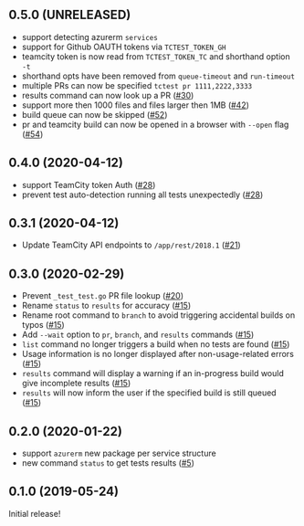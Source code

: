 ## 0.5.0 (UNRELEASED)

- support detecting azurerm `services`
- support for Github OAUTH tokens via `TCTEST_TOKEN_GH`
- teamcity token is now read from `TCTEST_TOKEN_TC` and shorthand option `-t`
- shorthand opts have been removed from `queue-timeout` and `run-timeout`
- multiple PRs can now be specified `tctest pr 1111,2222,3333`
- results command can now look up a PR ([#30](https://github.com/katbyte/tctest/issues/30))
- support more then 1000 files and files larger then 1MB ([#42](https://github.com/katbyte/tctest/issues/42))
- build queue can now be skipped ([#52](https://github.com/katbyte/tctest/issues/52))
- pr and teamcity build can now be opened in a browser with `--open` flag ([#54](https://github.com/katbyte/tctest/issues/54))

## 0.4.0 (2020-04-12)

- support TeamCity token Auth ([#28](https://github.com/katbyte/tctest/issues/26))
- prevent test auto-detection running all tests unexpectedly ([#28](https://github.com/katbyte/tctest/issues/28))

## 0.3.1 (2020-04-12)

- Update TeamCity API endpoints to `/app/rest/2018.1` ([#21](https://github.com/katbyte/tctest/issues/21))

## 0.3.0 (2020-02-29)

- Prevent `_test_test.go` PR file lookup ([#20](https://github.com/katbyte/tctest/issues/20))
- Rename `status` to `results` for accuracy ([#15](https://github.com/katbyte/tctest/issues/15))
- Rename root command to `branch` to avoid triggering accidental builds on typos ([#15](https://github.com/katbyte/tctest/issues/15))
- Add `--wait` option to `pr`, `branch`, and `results` commands ([#15](https://github.com/katbyte/tctest/issues/15))
- `list` command no longer triggers a build when no tests are found ([#15](https://github.com/katbyte/tctest/issues/15))
- Usage information is no longer displayed after non-usage-related errors ([#15](https://github.com/katbyte/tctest/issues/15))
- `results` command will display a warning if an in-progress build would give incomplete results ([#15](https://github.com/katbyte/tctest/issues/15))
- `results` will now inform the user if the specified build is still queued ([#15](https://github.com/katbyte/tctest/issues/15))

## 0.2.0 (2020-01-22)

- support `azurerm` new package per service structure
- new command `status` to get tests results ([#5](https://github.com/katbyte/tctest/issues/5))

## 0.1.0 (2019-05-24)

Initial release!
